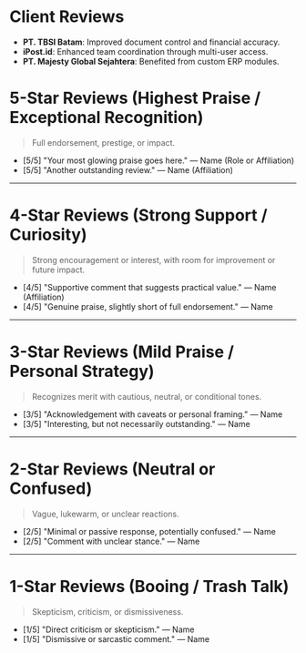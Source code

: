 # Client Reviews

- **PT. TBSI Batam**: Improved document control and financial accuracy.
- **iPost.id**: Enhanced team coordination through multi-user access.
- **PT. Majesty Global Sejahtera**: Benefited from custom ERP modules.


# 5-Star Reviews (Highest Praise / Exceptional Recognition)

> Full endorsement, prestige, or impact.

- [5/5] "Your most glowing praise goes here." — Name (Role or Affiliation)
- [5/5] "Another outstanding review." — Name (Affiliation)

---

# 4-Star Reviews (Strong Support / Curiosity)

> Strong encouragement or interest, with room for improvement or future impact.

- [4/5] "Supportive comment that suggests practical value." — Name (Affiliation)
- [4/5] "Genuine praise, slightly short of full endorsement." — Name

---

# 3-Star Reviews (Mild Praise / Personal Strategy)

> Recognizes merit with cautious, neutral, or conditional tones.

- [3/5] "Acknowledgement with caveats or personal framing." — Name
- [3/5] "Interesting, but not necessarily outstanding." — Name

---

# 2-Star Reviews (Neutral or Confused)

> Vague, lukewarm, or unclear reactions.

- [2/5] "Minimal or passive response, potentially confused." — Name
- [2/5] "Comment with unclear stance." — Name

---

# 1-Star Reviews (Booing / Trash Talk)

> Skepticism, criticism, or dismissiveness.

- [1/5] "Direct criticism or skepticism." — Name
- [1/5] "Dismissive or sarcastic comment." — Name

